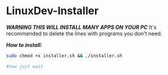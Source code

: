 # LinuxDev-Installer
  ***WARNING THIS WILL INSTALL MANY APPS ON YOUR PC***
  It's recommended to delete the lines with programs you don't need.


  ***How to install:***
```bash
sudo chmod +x installer.sh && ./installer.sh

#now just wait
```
